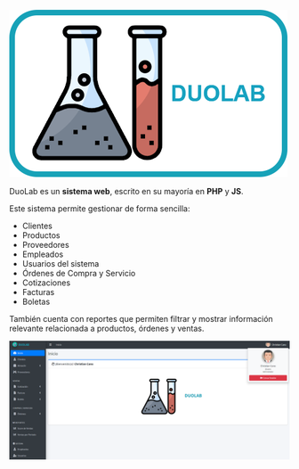 ![DuoLab](https://github.com/ChrisK106/duolab/blob/master/img/preview/duolab_logo.png)

DuoLab es un **sistema web**, escrito en su mayoría en **PHP** y **JS**.

Este sistema permite gestionar de forma sencilla:

* Clientes
* Productos
* Proveedores
* Empleados
* Usuarios del sistema
* Órdenes de Compra y Servicio
* Cotizaciones
* Facturas
* Boletas

También cuenta con reportes que permiten filtrar y mostrar información relevante relacionada a productos, órdenes y ventas.

![DuoLab Inicio](https://github.com/ChrisK106/duolab/blob/master/img/preview/home.png)
